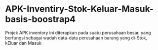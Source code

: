# APK-Inventiry-Stok-Keluar-Masuk-basis-boostrap4
Projek APK inventory ini diterapkan pada suatu perusahaan besar, yang berfungsi sebagai wadah data-data perusahaan barang yang di-Stok, kEluar dan Masuk
